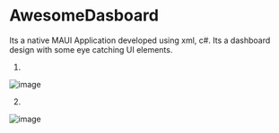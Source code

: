 # AwesomeDasboard
Its a native MAUI Application developed using xml, c#. Its a dashboard design with some eye catching UI elements.

1)
![image](https://user-images.githubusercontent.com/20930410/204598010-99d27f4c-c14c-43f9-8618-376c4d87107d.png)

2)
![image](https://user-images.githubusercontent.com/20930410/204598287-c87c7be6-9180-4175-b550-2387401f0239.png)

